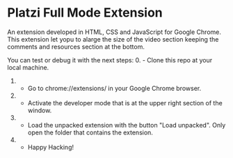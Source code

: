 # Platzi Full Mode Extension

An extension developed in HTML, CSS and JavaScript for Google Chrome. This extension let yopu to alarge the size of the video section keeping the comments and resources section at the bottom. 

You can test or debug it with the next steps:
0. - Clone this repo at your local machine. 
1. - Go to chrome://extensions/ in your Google Chrome browser.
2. - Activate the developer mode that is at the upper right section of the window.
3. - Load the unpacked extension with the button "Load unpacked". Only open the folder that contains the extension. 
4. - Happy Hacking!